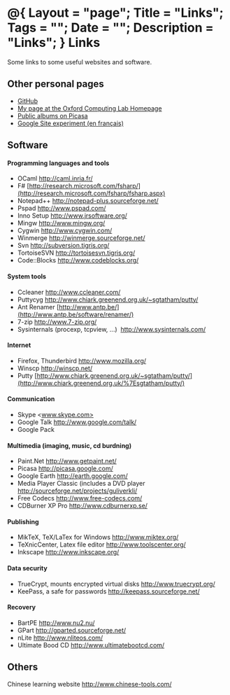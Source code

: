 @{
  Layout = "page";
  Title = "Links";
  Tags = "";
  Date = "";
  Description = "Links";
}
Links
=====

Some links to some useful websites and software.

Other personal pages
--------------------

* [GitHub](https://github.com/blumu/weblog)
* [My page at the Oxford Computing Lab Homepage](http://web.comlab.ox.ac.uk/oucl/people/william.blum.html)
* [Public albums on Picasa](http://picasaweb.google.com/william.blum)
* [Google Site experiment (en français)](http://william.blum.googlepages.com/)

Software
--------

#### Programming languages and tools 

* OCaml <http://caml.inria.fr/>
* F\# [http://research.microsoft.com/fsharp/](http://research.microsoft.com/fsharp/fsharp.aspx)
* Notepad++ <http://notepad-plus.sourceforge.net/>
* Pspad <http://www.pspad.com/>
* Inno Setup <http://www.jrsoftware.org/>
* Mingw <http://www.mingw.org/>
* Cygwin <http://www.cygwin.com/>
* Winmerge <http://winmerge.sourceforge.net/>
* Svn <http://subversion.tigris.org/>
* TortoiseSVN <http://tortoisesvn.tigris.org/>
* Code::Blocks <http://www.codeblocks.org/>

#### System tools

* Ccleaner <http://www.ccleaner.com/>
* Puttycyg <http://www.chiark.greenend.org.uk/~sgtatham/putty/>
* Ant Renamer [http://www.antp.be/](http://www.antp.be/software/renamer/)
* 7-zip <http://www.7-zip.org/>
* Sysinternals (procexp, tcpview, ...)  <http://www.sysinternals.com/>

#### Internet

* Firefox, Thunderbird <http://www.mozilla.org/>   
* Winscp <http://winscp.net/>
* Putty [http://www.chiark.greenend.org.uk/~sgtatham/putty/](http://www.chiark.greenend.org.uk/%7Esgtatham/putty/)

#### Communication

* Skype <www.skype.com>
* Google Talk <http://www.google.com/talk/>
* Google Pack

#### Multimedia (imaging, music, cd burdning)

* Paint.Net <http://www.getpaint.net/>
* Picasa <http://picasa.google.com/>
* Google Earth <http://earth.google.com/>
* Media Player Classic (includes a DVD player <http://sourceforge.net/projects/guliverkli/>
* Free Codecs <http://www.free-codecs.com/>
* CDBurner XP Pro <http://www.cdburnerxp.se/>

#### Publishing 

* MikTeX, TeX/LaTex for Windows <http://www.miktex.org/>
* TeXnicCenter, Latex file editor <http://www.toolscenter.org/>
* Inkscape <http://www.inkscape.org/> 

#### Data security  

* TrueCrypt, mounts encrypted virtual disks <http://www.truecrypt.org/>
* KeePass, a safe for passwords <http://keepass.sourceforge.net/>

#### Recovery

* BartPE <http://www.nu2.nu/>
* GPart <http://gparted.sourceforge.net/>
* nLite <http://www.nliteos.com/>
* Ultimate Bood CD <http://www.ultimatebootcd.com/>

Others
------

Chinese learning website <http://www.chinese-tools.com/>
